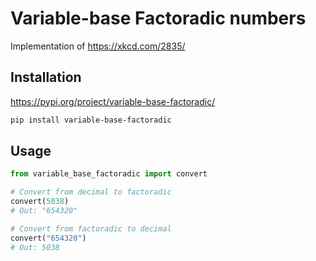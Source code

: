 # Variable-base Factoradic numbers

Implementation of https://xkcd.com/2835/

## Installation

https://pypi.org/project/variable-base-factoradic/

```bash
pip install variable-base-factoradic
```

## Usage

```python
from variable_base_factoradic import convert

# Convert from decimal to factoradic
convert(5038)
# Out: "654320"

# Convert from factoradic to decimal
convert("654320")
# Out: 5038
```